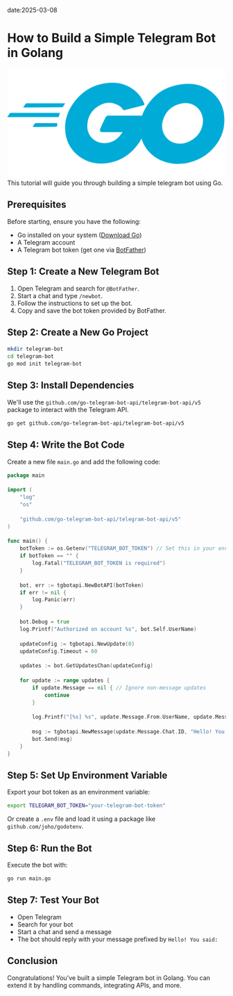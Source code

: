 date:2025-03-08
# How to Build a Simple Telegram Bot in Golang
![Webserver Illustration](/static/img/go_bot.png)
This tutorial will guide you through building a simple telegram bot using Go.
## Prerequisites

Before starting, ensure you have the following:

- Go installed on your system ([Download Go](https://go.dev/dl/))
- A Telegram account
- A Telegram bot token (get one via [BotFather](https://t.me/BotFather))

## Step 1: Create a New Telegram Bot

1. Open Telegram and search for `@BotFather`.
2. Start a chat and type `/newbot`.
3. Follow the instructions to set up the bot.
4. Copy and save the bot token provided by BotFather.

## Step 2: Create a New Go Project

```sh
mkdir telegram-bot
cd telegram-bot
go mod init telegram-bot
```

## Step 3: Install Dependencies

We'll use the `github.com/go-telegram-bot-api/telegram-bot-api/v5` package to interact with the Telegram API.

```sh
go get github.com/go-telegram-bot-api/telegram-bot-api/v5
```

## Step 4: Write the Bot Code

Create a new file `main.go` and add the following code:

```go
package main

import (
	"log"
	"os"

	"github.com/go-telegram-bot-api/telegram-bot-api/v5"
)

func main() {
	botToken := os.Getenv("TELEGRAM_BOT_TOKEN") // Set this in your environment variables
	if botToken == "" {
		log.Fatal("TELEGRAM_BOT_TOKEN is required")
	}

	bot, err := tgbotapi.NewBotAPI(botToken)
	if err != nil {
		log.Panic(err)
	}

	bot.Debug = true
	log.Printf("Authorized on account %s", bot.Self.UserName)

	updateConfig := tgbotapi.NewUpdate(0)
	updateConfig.Timeout = 60

	updates := bot.GetUpdatesChan(updateConfig)

	for update := range updates {
		if update.Message == nil { // Ignore non-message updates
			continue
		}

		log.Printf("[%s] %s", update.Message.From.UserName, update.Message.Text)

		msg := tgbotapi.NewMessage(update.Message.Chat.ID, "Hello! You said: "+update.Message.Text)
		bot.Send(msg)
	}
}
```

## Step 5: Set Up Environment Variable

Export your bot token as an environment variable:

```sh
export TELEGRAM_BOT_TOKEN="your-telegram-bot-token"
```

Or create a `.env` file and load it using a package like `github.com/joho/godotenv`.

## Step 6: Run the Bot

Execute the bot with:

```sh
go run main.go
```

## Step 7: Test Your Bot

- Open Telegram
- Search for your bot
- Start a chat and send a message
- The bot should reply with your message prefixed by `Hello! You said:`

## Conclusion

Congratulations! You've built a simple Telegram bot in Golang. You can extend it by handling commands, integrating APIs, and more.
